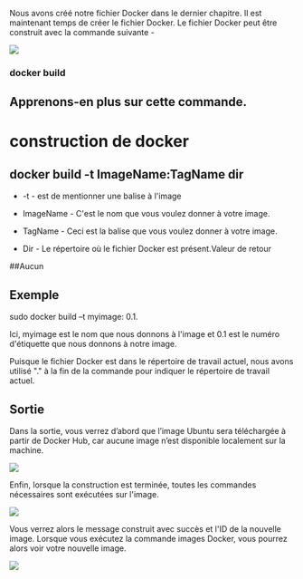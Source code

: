Nous avons créé notre fichier Docker dans le dernier chapitre. Il est maintenant temps de créer le fichier Docker. Le fichier Docker peut être construit avec la commande suivante -

![](1.jpeg)

### docker build 

## Apprenons-en plus sur cette commande.

# construction de docker

## docker build  -t ImageName:TagName dir

* -t - est de mentionner une balise à l'image

* ImageName - C'est le nom que vous voulez donner à votre image.

* TagName - Ceci est la balise que vous voulez donner à votre image.

* Dir - Le répertoire où le fichier Docker est présent.Valeur de retour

##Aucun

## Exemple

sudo docker build –t myimage: 0.1.

Ici, myimage est le nom que nous donnons à l'image et 0.1 est le numéro d'étiquette que nous donnons à notre image.

Puisque le fichier Docker est dans le répertoire de travail actuel, nous avons utilisé "." à la fin de la commande pour indiquer le répertoire de travail actuel.

## Sortie

Dans la sortie, vous verrez d’abord que l’image Ubuntu sera téléchargée à partir de Docker Hub, car aucune image n’est disponible localement sur la machine.

![](1.jpeg)

Enfin, lorsque la construction est terminée, toutes les commandes nécessaires sont exécutées sur l'image.

![](2.jpeg)

Vous verrez alors le message construit avec succès et l'ID de la nouvelle image. Lorsque vous exécutez la commande images Docker, vous pourrez alors voir votre nouvelle image.

![](3.jpeg)